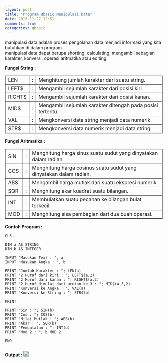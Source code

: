 ```yaml
---
layout: post
title: "Program Qbasic Manipulasi Data"
date: 2013-11-27 12:51
comments: true
categories: qbasic
---
```


manipulasi data adalah proses pengolahan data menjadi informasi yang kita butuhkan di dalam program. <br>
manipulasi data dapat berupa shorting, calculating, mengambil sebagian karakter, konversi, operasi aritmatika atau editing.

<!-- more -->

<b>Fungsi String : </b>
<table border=1 style="width:100%">
	<tr>
		<td>LEN</td>
		<td><center>:</center></td>
		<td>Menghitung jumlah karakter dari suatu string.</td>
	</tr>
	<tr>
		<td>LEFT$</td>
		<td><center>:</center></td>
		<td>Mengambil sejumlah karakter dari posisi kiri</td>
	</tr>
	<tr>
		<td>RIGHT$</td>
		<td><center>:</center></td>
		<td>Mengambil sejumlah karakter dari posisi kanan.</td>
	</tr>
	<tr>
		<td>MID$</td>
		<td><center>:</center></td>
		<td>Mengambil sejumlah karakter ditengah pada posisi tertentu.</td>
	</tr>
	<tr>
		<td>VAL</td>
		<td><center>:</center></td>
		<td>Mengkonversi data string menjadi data numerik.</td>
	</tr>
	<tr>
		<td>STR$</td>
		<td><center>:</center></td>
		<td>Mengkonversi data numerik menjadi data string.</td>
	</tr>
</table>


<b>Fungsi Aritmatika : </b>
<table border=1>
	<tr>
		<td>SIN</td>
		<td><center>:</center></td>
		<td>Menghitung harga sinus suatu sudut yang dinyatakan dalam radian.</td>
	</tr>
	<tr>
		<td>COS</td>
		<td><center>:</center></td>
		<td>Menghitung harga cosinus suatu sudut yang dinyatakan dalam radian.</td>
	</tr>
	<tr>
		<td>ABS</td>
		<td><center>:</center></td>
		<td>Mengambil harga mutlak dari suatu ekspresi numerik.</td>
	</tr>
	<tr>
		<td>SQR</td>
		<td><center>:</center></td>
		<td>Menghitung akar kuadrat suatu bilangan.</td>
	</tr>
	<tr>
		<td>INT</td>
		<td><center>:</center></td>
		<td>Membulatkan suatu pecahan ke bilangan bulat terkecil.</td>
	</tr>
	<tr>
		<td>MOD</td>
		<td><center>:</center></td>
		<td>Menghitung sisa pembagian dari dua buah operasi.</td>
	</tr>
</table>

<b>Contoh Program : </b>
```vbnet
CLS

DIM a AS STRING
DIM b AS INTEGER

INPUT "Masukan Text : ", a
INPUT "Masukan Angka : ", b

PRINT "Jumlah Karakter : "; LEN(a)
PRINT "2 Huruf dari kiri : "; LEFT$(a,2)
PRINT "2 Huruf dari kanan : "; RIGHT$(a,2)
PRINT "2 Huruf dimulai dari urutan ke 3 : "; MID$(a,3,2)
PRINT "Konversi ke Angka : "; VAL(a)
PRINT "Konversi ke String : "; STR$(b)

PRINT

PRINT "Sin : "; SIN(b)
PRINT "Cos : "; COS(b)
PRINT "Nilai Mutlak : "; ABS(b)
PRINT "Akar : "; SQR(b)
PRINT "Pembulatan : "; INT(b)
PRINT "Mod 2 : "; b MOD 2

END
```
<b>Output :</b>
<img src="{{root_url}}/images/blog/qbasic/qbasic-output6.png" style="border:1px solid grey;margin-top:0.8em">

